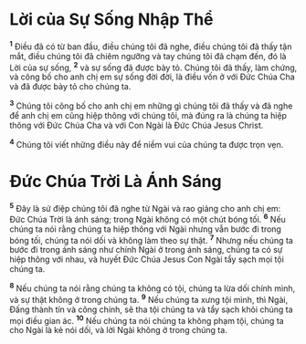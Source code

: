 # Lời của Sự Sống Nhập Thể

<sup><b>1</b></sup> Điều đã có từ ban đầu, điều chúng tôi đã nghe, điều chúng tôi đã thấy tận mắt, điều chúng tôi đã chiêm ngưỡng và tay chúng tôi đã chạm đến, đó là Lời của sự sống, <sup><b>2</b></sup> và sự sống đã được bày tỏ. Chúng tôi đã thấy, làm chứng, và công bố cho anh chị em sự sống đời đời, là điều vốn ở với Đức Chúa Cha và đã được bày tỏ cho chúng ta.

<sup><b>3</b></sup> Chúng tôi công bố cho anh chị em những gì chúng tôi đã thấy và đã nghe để anh chị em cũng hiệp thông với chúng tôi, mà đúng ra là chúng ta hiệp thông với Đức Chúa Cha và với Con Ngài là Đức Chúa Jesus Christ.

<sup><b>4</b></sup> Chúng tôi viết những điều này để niềm vui của chúng ta được trọn vẹn.

# Đức Chúa Trời Là Ánh Sáng

<sup><b>5</b></sup> Đây là sứ điệp chúng tôi đã nghe từ Ngài và rao giảng cho anh chị em: Đức Chúa Trời là ánh sáng; trong Ngài không có một chút bóng tối. <sup><b>6</b></sup> Nếu chúng ta nói rằng chúng ta hiệp thông với Ngài nhưng vẫn bước đi trong bóng tối, chúng ta nói dối và không làm theo sự thật. <sup><b>7</b></sup> Nhưng nếu chúng ta bước đi trong ánh sáng như chính Ngài ở trong ánh sáng, chúng ta có sự hiệp thông với nhau, và huyết Đức Chúa Jesus Con Ngài tẩy sạch mọi tội chúng ta.

<sup><b>8</b></sup> Nếu chúng ta nói rằng chúng ta không có tội, chúng ta lừa dối chính mình, và sự thật không ở trong chúng ta. <sup><b>9</b></sup> Nếu chúng ta xưng tội mình, thì Ngài, Đấng thành tín và công chính, sẽ tha tội chúng ta và tẩy sạch khỏi chúng ta mọi điều gian ác. <sup><b>10</b></sup> Nếu chúng ta nói chúng ta không phạm tội, chúng ta cho Ngài là kẻ nói dối, và lời Ngài không ở trong chúng ta.
